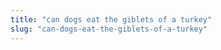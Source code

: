 ```yaml
---
title: "can dogs eat the giblets of a turkey"
slug: "can-dogs-eat-the-giblets-of-a-turkey"
---
```


